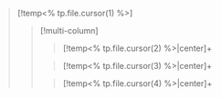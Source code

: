 > [!temp<% tp.file.cursor(1) %>]
>> [!multi-column]
>>
>>> [!temp<% tp.file.cursor(2) %>|center]+ 
>>> 
>>
>>> [!temp<% tp.file.cursor(3) %>|center]+ 
>>> 
>>
>>> [!temp<% tp.file.cursor(4) %>|center]+ 
>>> 